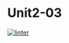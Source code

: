 # Unit2-03
[![linter](https://github.com/<Rober-Smith>/<Unit2-03>/workflows/linter/badge.svg)](https://github.com/marketplace/actions/super-linter)
